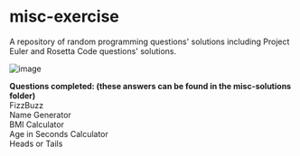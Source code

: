 # misc-exercise
A repository of random programming questions' solutions including Project Euler and Rosetta Code questions' solutions.

![image](https://user-images.githubusercontent.com/52240770/127628541-a0a80121-2ec9-4acf-af91-c18008c41c69.png)

<strong>Questions completed: (these answers can be found in the misc-solutions folder)</strong>
<br>
FizzBuzz
<br>
Name Generator
<br>
BMI Calculator
<br>
Age in Seconds Calculator
<br>
Heads or Tails
